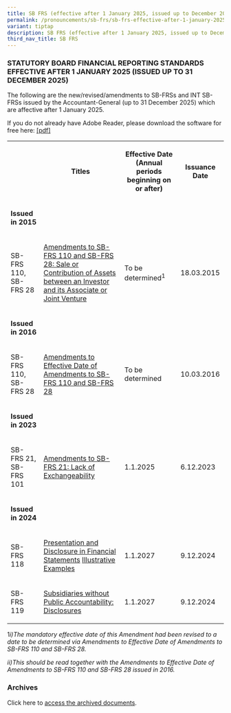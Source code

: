 ```yaml
---
title: SB FRS (effective after 1 January 2025, issued up to December 2025)
permalink: /pronouncements/sb-frs/sb-frs-effective-after-1-january-2025-issued-up-to-december-2025/
variant: tiptap
description: SB FRS (effective after 1 January 2025, issued up to December 2025)
third_nav_title: SB FRS
---
```

<h3>STATUTORY BOARD FINANCIAL REPORTING STANDARDS EFFECTIVE AFTER 1 JANUARY 2025 (ISSUED UP TO 31 DECEMBER 2025)</h3>
<p>The following are the new/revised/amendments to SB-FRSs and INT SB-FRSs
issued by the Accountant-General (up to 31 December 2025) which are affective
after 1 January 2025.</p>
<p>If you do not already have Adobe Reader, please download the software
for free here:&nbsp;<a href="http://www.adobe.com/products/acrobat/readstep2.html" rel="noopener noreferrer nofollow" target="_blank">[pdf]</a>
</p>
<table style="minWidth: 100px">
<colgroup>
<col>
<col>
<col>
<col>
</colgroup>
<tbody>
<tr>
<th rowspan="1" colspan="1">
<p></p>
</th>
<th rowspan="1" colspan="1">
<p>Titles</p>
</th>
<th rowspan="1" colspan="1">
<p>Effective Date (Annual periods beginning on or after)</p>
</th>
<th rowspan="1" colspan="1">
<p>Issuance Date</p>
</th>
</tr>
<tr>
<td rowspan="1" colspan="1">
<p><strong>Issued in 2015</strong>
</p>
</td>
<td rowspan="1" colspan="1">
<p></p>
</td>
<td rowspan="1" colspan="1">
<p></p>
</td>
<td rowspan="1" colspan="1">
<p></p>
</td>
</tr>
<tr>
<td rowspan="1" colspan="1">
<p>SB-FRS 110,
<br>SB-FRS 28</p>
</td>
<td rowspan="1" colspan="1">
<p><a href="/files/Docs/SB%20FRS%20Effective%20as%20at%20Jan24/Amendments_to_SB_FRS_110_and_SB_FRS_28.pdf" rel="noopener noreferrer nofollow" target="_blank">Amendments to SB-FRS 110 and SB-FRS 28: Sale or Contribution of Assets between an Investor and its Associate or Joint Venture</a>
</p>
</td>
<td rowspan="1" colspan="1">
<p>To be determined<sup>1</sup>
</p>
</td>
<td rowspan="1" colspan="1">
<p>18.03.2015</p>
</td>
</tr>
<tr>
<td rowspan="1" colspan="1">
<p><strong>Issued in 2016</strong>
</p>
</td>
<td rowspan="1" colspan="1">
<p></p>
</td>
<td rowspan="1" colspan="1">
<p></p>
</td>
<td rowspan="1" colspan="1">
<p></p>
</td>
</tr>
<tr>
<td rowspan="1" colspan="1">
<p>SB-FRS 110,
<br>SB-FRS 28</p>
</td>
<td rowspan="1" colspan="1">
<p><a href="/files/Docs/SB FRS Effective as at Jan24/Effective_Date_of_Amendments_to_SB_FRS_110_and_SB_FRS_28.pdf" rel="noopener noreferrer nofollow" target="_blank">Amendments to Effective Date of Amendments to SB-FRS 110 and SB-FRS 28</a>
</p>
</td>
<td rowspan="1" colspan="1">
<p>To be determined</p>
</td>
<td rowspan="1" colspan="1">
<p>10.03.2016</p>
</td>
</tr>
<tr>
<td rowspan="1" colspan="1">
<p><strong>Issued in 2023</strong>
</p>
</td>
<td rowspan="1" colspan="1">
<p></p>
</td>
<td rowspan="1" colspan="1">
<p></p>
</td>
<td rowspan="1" colspan="1">
<p></p>
</td>
</tr>
<tr>
<td rowspan="1" colspan="1">
<p>SB-FRS 21, SB-FRS 101</p>
</td>
<td rowspan="1" colspan="1">
<p><a href="/files/Docs/SB FRS Effective as at Jan24/Amendments_to_SB_FRS_21___Lack_of_Exchangeability.pdf" rel="noopener noreferrer nofollow" target="_blank">Amendments to SB-FRS 21: Lack of Exchangeability</a>
</p>
</td>
<td rowspan="1" colspan="1">
<p>1.1.2025</p>
</td>
<td rowspan="1" colspan="1">
<p>6.12.2023</p>
</td>
</tr>
<tr>
<td rowspan="1" colspan="1">
<p><strong>Issued in 2024</strong>
</p>
</td>
<td rowspan="1" colspan="1">
<p></p>
</td>
<td rowspan="1" colspan="1">
<p></p>
</td>
<td rowspan="1" colspan="1">
<p></p>
</td>
</tr>
<tr>
<td rowspan="1" colspan="1">
<p>SB-FRS 118</p>
</td>
<td rowspan="1" colspan="1">
<p><a href="/files/Docs/SB FRS Effective as at Jan24/SB_FRS_118__2027___final_.pdf" rel="noopener noreferrer nofollow" target="_blank">Presentation and Disclosure in Financial Statements</a> 
<a href="/files/Docs/SB FRS Effective as at Jan24/SB_FRS_118__2027__IE__final_.pdf" rel="noopener noreferrer nofollow" target="_blank">Illustrative Examples</a>
</p>
</td>
<td rowspan="1" colspan="1">
<p>1.1.2027</p>
</td>
<td rowspan="1" colspan="1">
<p>9.12.2024</p>
</td>
</tr>
<tr>
<td rowspan="1" colspan="1">
<p>SB-FRS 119</p>
</td>
<td rowspan="1" colspan="1">
<p><a href="/files/Docs/SB FRS Effective as at Jan24/SB_FRS_119__2027___final_.pdf" rel="noopener noreferrer nofollow" target="_blank">Subsidiaries without Public Accountability: Disclosures</a>
</p>
</td>
<td rowspan="1" colspan="1">
<p>1.1.2027</p>
</td>
<td rowspan="1" colspan="1">
<p>9.12.2024</p>
</td>
</tr>
</tbody>
</table>
<p>1<em>i)The mandatory effective date of this Amendment had been revised to a date to be determined via Amendments to Effective Date of Amendments to SB-FRS 110 and SB-FRS 28.</em>
</p>
<p><em>ii)This should be read together with the Amendments to Effective Date of Amendments to SB-FRS 110 and SB-FRS 28 issued in 2016.</em>
</p>
<h3>Archives&nbsp;</h3>
<p>Click here to <a href="/pronouncements/sb-frs/archives/" rel="noopener noreferrer nofollow" target="_blank">access the archived documents</a>.</p>